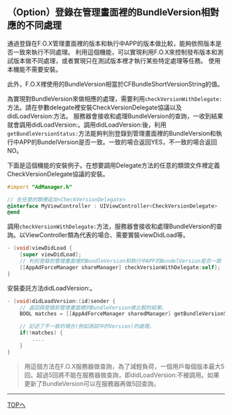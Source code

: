 ## （Option）登錄在管理畫面裡的BundleVersion相對應的不同處理

通過登錄在F.O.X管理畫面裡的版本和執行中APP的版本做比較，能夠依照版本是否一致來執行不同處理。
利用這個機能，可以實現利用F.O.X來控制發布版本和測試版本做不同處理，或者實現只在測試版本裡才執行某些特定處理等任務。
使用本機能不需要安裝。


此外，F.O.X裡使用的BundleVersion相當於CFBundleShortVersionString的值。

為實現對BundleVersion來做相應的處理，需要利用`checkVersionWithDelegate:`方法。請在參數delegate裡安裝CheckVersionDelegate協議以及didLoadVersion:方法。
服務器會接收和處理BundleVersion的查詢，一收到結果就會調用didLoadVersion:。調用didLoadVersion:後，利用`getBundleVersionStatus:`方法能夠判別登錄到管理畫面裡的BundleVersion和執行中APP的BundelVersion是否一致。一致的場合返回YES，不一致的場合返回NO。

下面是這個機能的安裝例子。在想要調用Delegate方法的任意的類頭文件裡定義CheckVersionDelegate協議的安裝。

```objective-c
#import "AdManager.h"
// 在任意的類裡追加<CheckVersionDelegate>@interface MyViewController : UIViewController<CheckVersionDelegate>
@end
```

調用`checkVersionWithDelegate:`方法，服務器會接收和處理BundleVersion的查詢。以ViewController類為代表的場合、需要實裝viewDidLoad等。

```objective-c
- (void)viewDidLoad {	[super viewDidLoad];	// 判別登錄到管理畫面裡的BundleVersion和執行中APP的BundelVersion是否一致	[[AppAdForceManager shareManager] checkVersionWithDelegate:self];}
```

安裝委託方法didLoadVersion:。

```objective-c
- (void)didLoadVersion:(id)sender {	// 返回與登錄到管理畫面裡的BundleVersion做比較的結果。	BOOL matches = [[AppAdForceManager sharedManager] getBundleVersionStatus];	// 記述了不一致的場合(例如測試中的Version)的處理。	if(!matches) {		....	}}
```

>用這個方法在F.O.X服務器做查詢，為了減輕負荷，一個用戶每個版本最大5回。超過5回將不能在服務器做查詢，即didLoadVersion:不被調用。如果更新了BundleVersion可以在服務器再做5回查詢。

---
[TOPへ](/lang/tw/README.md)
